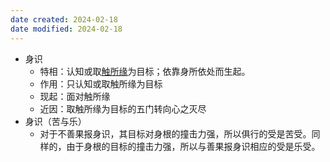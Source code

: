 ```yaml
---
date created: 2024-02-18
date modified: 2024-02-18
---
```

- 身识
    - 特相：认知或取[触所缘](触所缘.md)为目标；依靠身所依处而生起。    
    - 作用：只认知或取触所缘为目标    
    - 现起：面对触所缘    
    - 近因：取触所缘为目标的五门转向心之灭尽    
- 身识（苦与乐）
    - 对于不善果报身识，其目标对身根的撞击力强，所以俱行的受是苦受。同样的，由于身根的目标的撞击力强，所以与善果报身识相应的受是乐受。
